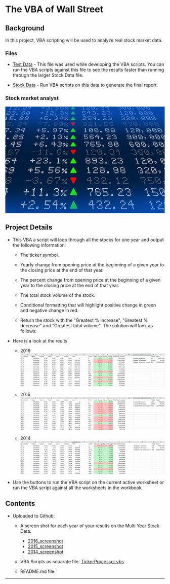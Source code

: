# The VBA of Wall Street

## Background

In this project, VBA scripting will be used to analyze real stock market data.

### Files

- [Test Data](Resources/alphabetical_testing_MBM.xlsm) - This file was used while developing the VBA scripts. You can run the VBA scripts against this file to see the results faster than running through the larger Stock Data file.

- [Stock Data](Resources/Multiple_year_stock_data.xlsm) - Run VBA scripts on this data to generate the final report.

### Stock market analyst

![stock Market](Images/stockmarket.jpg)

## Project Details

- This VBA a script will loop through all the stocks for one year and output the following information:

  - The ticker symbol.

  - Yearly change from opening price at the beginning of a given year to the closing price at the end of that year.

  - The percent change from opening price at the beginning of a given year to the closing price at the end of that year.

  - The total stock volume of the stock.

  - Conditional formatting that will highlight positive change in green and negative change in red.

  - Return the stock with the "Greatest % increase", "Greatest % decrease" and "Greatest total volume". The solution will look as follows:

- Here is a look at the reults

  - 2016 ![2016_screenshot](Images/2016_screenshot.png)

  - 2015 ![2015_screenshot](Images/2015_screenshot.png)

  - 2014 ![2014_screenshot](Images/2014_screenshot.png)

- Use the buttons to run the VBA script on the current active worksheet or run the VBA script against all the worksheets in the workbook.

## Contents

- Uploaded to Github:

  - A screen shot for each year of your results on the Multi Year Stock Data.

    - [2016_screenshot](Images/2016_screenshot.png)
    - [2015_screenshot](Images/2015_screenshot.png)
    - [2014_screenshot](Images/2014_screenshot.png)

  - VBA Scripts as separate file. [TickerProcessor.vbs](Resources/TickerProcessor.vbs)

  - README.md file.

---
